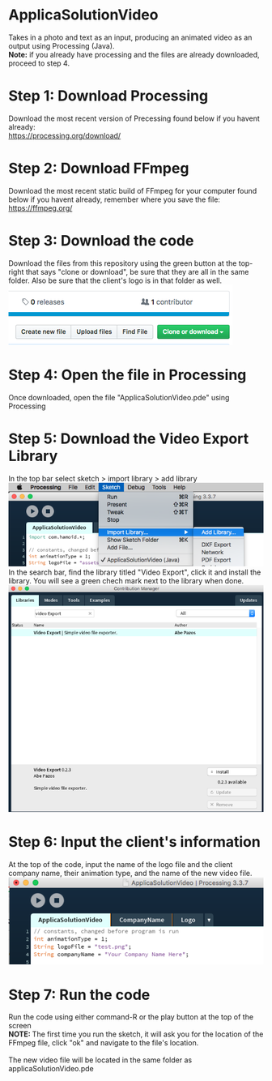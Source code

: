 # ApplicaSolutionVideo
Takes in a photo and text as an input, producing an animated video as an output using Processing (Java).<br>
<b>Note:</b> if you already have processing and the files are already downloaded, proceed to step 4.

<h1> Step 1: Download Processing </h1>
Download the most recent version of Precessing found below if you havent already: <br>
<a href = "https://processing.org/download/">https://processing.org/download/</a>

<h1> Step 2: Download FFmpeg </h1>
Download the most recent static build of FFmpeg for your computer found below if you havent already, remember where you save the file: <br>
<a href = "https://ffmpeg.org/">https://ffmpeg.org/</a>

<h1> Step 3: Download the code </h1>
Download the files from this repository using the green button at the top-right that says "clone or download", be sure that they are all in the same folder. Also be sure that the client's logo is in that folder as well.
<img src="ApplicaSolutionVideo/assets/downloadButton.png">

<h1> Step 4: Open the file in Processing </h1>
Once downloaded, open the file "ApplicaSolutionVideo.pde" using Processing

<h1> Step 5: Download the Video Export Library </h1>
In the top bar select sketch > import library > add library
<img src="ApplicaSolutionVideo/assets/addLibrary.png">
In the search bar, find the library titled "Video Export", click it and install the library. You will see a green chech mark next to the library when done.
<img src="ApplicaSolutionVideo/assets/installLibrary.png">

<h1> Step 6: Input the client's information </h1>
At the top of the code, input the name of the logo file and the client company name, their animation type, and the name of the new video file.
<img src="ApplicaSolutionVideo/assets/inputInfo.png">

<h1> Step 7: Run the code </h1>
Run the code using either command-R or the play button at the top of the screen<br>
<b>NOTE: </b>The first time you run the sketch, it will ask you for the location of the FFmpeg file, click "ok" and navigate to the file's location.
<br>
<br>
The new video file will be located in the same folder as applicaSolutionVideo.pde
